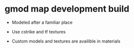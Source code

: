 # gmod map development build


* Modeled after a familiar place 
* Use cstrike and tf textures 

* Custom models and textures are availible in materials
